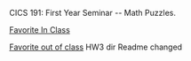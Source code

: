 CICS 191: First Year Seminar -- Math Puzzles.

[Favorite In Class](https://en.wikipedia.org/wiki/Monty_Hall_problem)

[Favorite out of class](http://professorlaytonwalkthrough.blogspot.com/2008/02/puzzle009.html)
HW3 dir Readme changed
